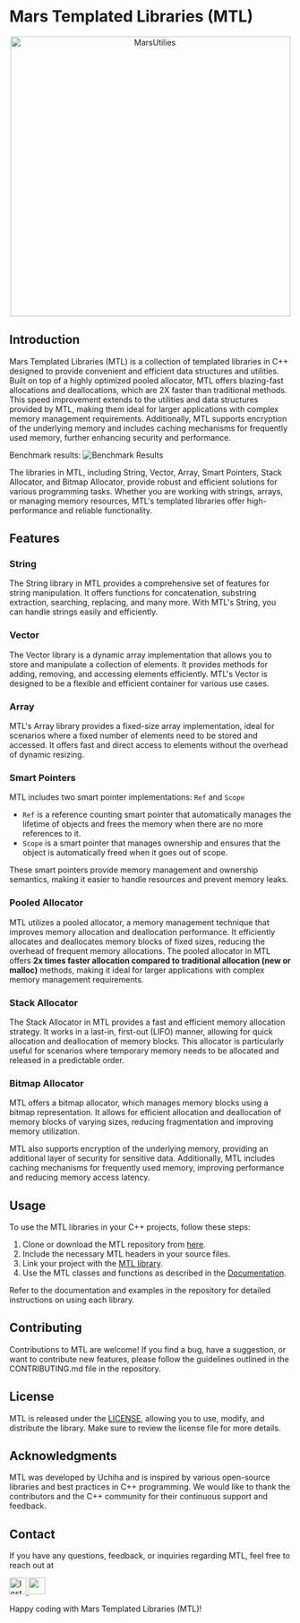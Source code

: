 # Mars Templated Libraries (MTL)

<p align="center"><img width="500" alt="MarsUtilies" src="https://github.com/VikramSGIT/MTL/assets/49726816/957269aa-20fd-4aa8-9a82-d7b2e06ae8d1"></p>

## Introduction

Mars Templated Libraries (MTL) is a collection of templated libraries in C++ designed to provide convenient and efficient data structures and utilities. Built on top of a highly optimized pooled allocator, MTL offers blazing-fast allocations and deallocations, which are 2X faster than traditional methods. This speed improvement extends to the utilities and data structures provided by MTL, making them ideal for larger applications with complex memory management requirements. Additionally, MTL supports encryption of the underlying memory and includes caching mechanisms for frequently used memory, further enhancing security and performance.

Benchmark results:
![Benchmark Results](https://github.com/VikramSGIT/MTL/assets/49726816/f3b0bc13-c810-4ab5-860a-11f1943734d9)

The libraries in MTL, including String, Vector, Array, Smart Pointers, Stack Allocator, and Bitmap Allocator, provide robust and efficient solutions for various programming tasks. Whether you are working with strings, arrays, or managing memory resources, MTL's templated libraries offer high-performance and reliable functionality.

## Features

### String

The String library in MTL provides a comprehensive set of features for string manipulation. It offers functions for concatenation, substring extraction, searching, replacing, and many more. With MTL's String, you can handle strings easily and efficiently.

### Vector

The Vector library is a dynamic array implementation that allows you to store and manipulate a collection of elements. It provides methods for adding, removing, and accessing elements efficiently. MTL's Vector is designed to be a flexible and efficient container for various use cases.

### Array

MTL's Array library provides a fixed-size array implementation, ideal for scenarios where a fixed number of elements need to be stored and accessed. It offers fast and direct access to elements without the overhead of dynamic resizing.

### Smart Pointers

MTL includes two smart pointer implementations: `Ref` and `Scope`

- `Ref` is a reference counting smart pointer that automatically manages the lifetime of objects and frees the memory when there are no more references to it.
- `Scope` is a smart pointer that manages ownership and ensures that the object is automatically freed when it goes out of scope.

These smart pointers provide memory management and ownership semantics, making it easier to handle resources and prevent memory leaks.

### Pooled Allocator

MTL utilizes a pooled allocator, a memory management technique that improves memory allocation and deallocation performance. It efficiently allocates and deallocates memory blocks of fixed sizes, reducing the overhead of frequent memory allocations. The pooled allocator in MTL offers **2x times faster allocation compared to traditional allocation (new or malloc)** methods, making it ideal for larger applications with complex memory management requirements.

### Stack Allocator

The Stack Allocator in MTL provides a fast and efficient memory allocation strategy. It works in a last-in, first-out (LIFO) manner, allowing for quick allocation and deallocation of memory blocks. This allocator is particularly useful for scenarios where temporary memory needs to be allocated and released in a predictable order.

### Bitmap Allocator

MTL offers a bitmap allocator, which manages memory blocks using a bitmap representation. It allows for efficient allocation and deallocation of memory blocks of varying sizes, reducing fragmentation and improving memory utilization.

MTL also supports encryption of the underlying memory, providing an additional layer of security for sensitive data. Additionally, MTL includes caching mechanisms for frequently used memory, improving performance and reducing memory access latency.

## Usage

To use the MTL libraries in your C++ projects, follow these steps:

1. Clone or download the MTL repository from [here](https://github.com/VikramSGIT/MTL).
2. Include the necessary MTL headers in your source files.
3. Link your project with the [MTL library](https://github.com/VikramSGIT/MTL/releases/tag/Release).
4. Use the MTL classes and functions as described in the [Documentation]().

Refer to the documentation and examples in the repository for detailed instructions on using each library.

## Contributing

Contributions to MTL are welcome! If you find a bug, have a suggestion, or want to contribute new features, please follow the guidelines outlined in the CONTRIBUTING.md file in the repository.

## License

MTL is released under the [LICENSE](https://github.com/VikramSGIT/MTL/blob/master/LICENSE), allowing you to use, modify, and distribute the library. Make sure to review the license file for more details.

## Acknowledgments

MTL was developed by Uchiha and is inspired by various open-source libraries and best practices in C++ programming. We would like to thank the contributors and the C++ community for their continuous support and feedback.

## Contact

If you have any questions, feedback, or inquiries regarding MTL, feel free to reach out at

<a href="https://instagram.com/uchiha_coder?igshid=NGExMmI2YTkyZg==">
  <img width="30" alt="Instagram" src="https://github.com/VikramSGIT/MTL/assets/49726816/8c3e7a1a-d287-4c4f-a083-b87f0c1c2930">
</a>
<a href="https://discord.gg/xTdkh8cv">
  <img width="30" atl="Discord" src="https://github.com/VikramSGIT/MTL/assets/49726816/311be2ea-e690-4f99-8527-0b8f1f1cc045">
</a>


Happy coding with Mars Templated Libraries (MTL)!
